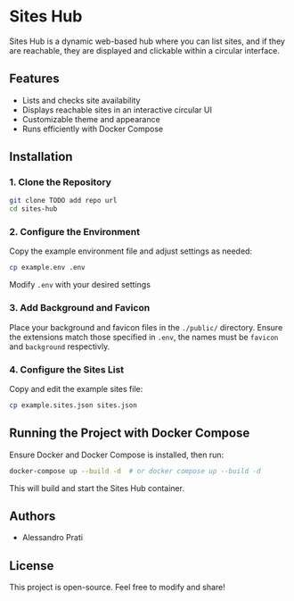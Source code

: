 # Sites Hub
Sites Hub is a dynamic web-based hub where you can list sites, and if they are reachable, they are displayed and clickable within a circular interface.

## Features
- Lists and checks site availability
- Displays reachable sites in an interactive circular UI
- Customizable theme and appearance
- Runs efficiently with Docker Compose

## Installation

### 1. Clone the Repository
```bash
git clone TODO add repo url
cd sites-hub
```

### 2. Configure the Environment
Copy the example environment file and adjust settings as needed:
```bash
cp example.env .env
```
Modify `.env` with your desired settings

### 3. Add Background and Favicon
Place your background and favicon files in the `./public/` directory. Ensure the extensions match those specified in `.env`, the names must be `favicon` and `background` respectivly.

### 4. Configure the Sites List
Copy and edit the example sites file:
```bash
cp example.sites.json sites.json
```

## Running the Project with Docker Compose
Ensure Docker and Docker Compose is installed, then run:
```bash
docker-compose up --build -d  # or docker compose up --build -d
```
This will build and start the Sites Hub container.

## Authors
- Alessandro Prati

## License
This project is open-source. Feel free to modify and share!
